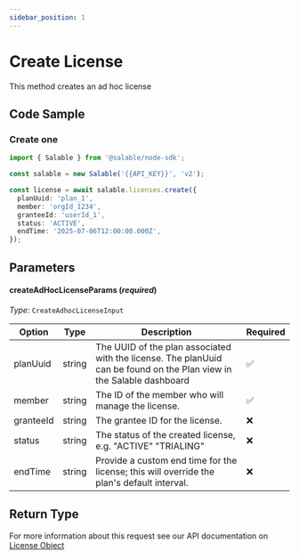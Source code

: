 ```yaml
---
sidebar_position: 1
---
```


# Create License

This method creates an ad hoc license

## Code Sample

### Create one

```typescript
import { Salable } from '@salable/node-sdk';

const salable = new Salable('{{API_KEY}}', 'v2');

const license = await salable.licenses.create({
  planUuid: 'plan_1',
  member: 'orgId_1234',
  granteeId: 'userId_1',
  status: 'ACTIVE',
  endTime: '2025-07-06T12:00:00.000Z',
});
```

## Parameters

#### createAdHocLicenseParams (_required_)

_Type:_ `CreateAdhocLicenseInput`

| Option    | Type   | Description                                                                                                           | Required |
| --------- | ------ | --------------------------------------------------------------------------------------------------------------------- | -------- |
| planUuid  | string | The UUID of the plan associated with the license. The planUuid can be found on the Plan view in the Salable dashboard | ✅        |
| member    | string | The ID of the member who will manage the license.                                                                     | ✅        |
| granteeId | string | The grantee ID for the license.                                                                                       | ❌        |
| status    | string | The status of the created license, e.g. "ACTIVE" "TRIALING"                                                           | ❌        |
| endTime   | string | Provide a custom end time for the license; this will override the plan's default interval.                            | ❌        |

## Return Type

For more information about this request see our API documentation on [License Object](https://docs.salable.app/api/v2#tag/Licenses/operation/getLicenseByUuid)

